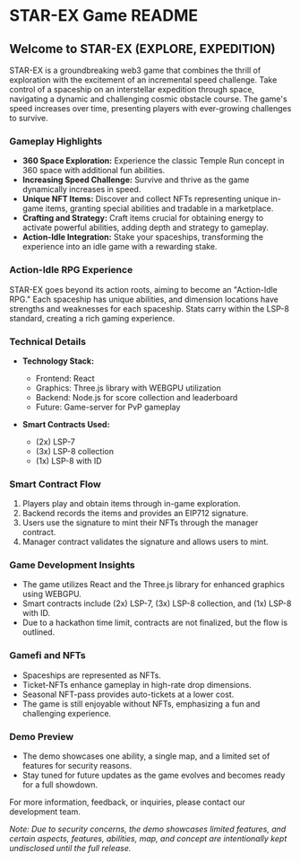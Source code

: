 # STAR-EX Game README

## Welcome to STAR-EX (EXPLORE, EXPEDITION)

STAR-EX is a groundbreaking web3 game that combines the thrill of exploration with the excitement of an incremental speed challenge. Take control of a spaceship on an interstellar expedition through space, navigating a dynamic and challenging cosmic obstacle course. The game's speed increases over time, presenting players with ever-growing challenges to survive.

### Gameplay Highlights

- **360 Space Exploration:** Experience the classic Temple Run concept in 360 space with additional fun abilities.
- **Increasing Speed Challenge:** Survive and thrive as the game dynamically increases in speed.
- **Unique NFT Items:** Discover and collect NFTs representing unique in-game items, granting special abilities and tradable in a marketplace.
- **Crafting and Strategy:** Craft items crucial for obtaining energy to activate powerful abilities, adding depth and strategy to gameplay.
- **Action-Idle Integration:** Stake your spaceships, transforming the experience into an idle game with a rewarding stake.

### Action-Idle RPG Experience

STAR-EX goes beyond its action roots, aiming to become an "Action-Idle RPG." Each spaceship has unique abilities, and dimension locations have strengths and weaknesses for each spaceship. Stats carry within the LSP-8 standard, creating a rich gaming experience.

### Technical Details

- **Technology Stack:**

  - Frontend: React
  - Graphics: Three.js library with WEBGPU utilization
  - Backend: Node.js for score collection and leaderboard
  - Future: Game-server for PvP gameplay

- **Smart Contracts Used:**
  - (2x) LSP-7
  - (3x) LSP-8 collection
  - (1x) LSP-8 with ID

### Smart Contract Flow

1. Players play and obtain items through in-game exploration.
2. Backend records the items and provides an EIP712 signature.
3. Users use the signature to mint their NFTs through the manager contract.
4. Manager contract validates the signature and allows users to mint.

### Game Development Insights

- The game utilizes React and the Three.js library for enhanced graphics using WEBGPU.
- Smart contracts include (2x) LSP-7, (3x) LSP-8 collection, and (1x) LSP-8 with ID.
- Due to a hackathon time limit, contracts are not finalized, but the flow is outlined.

### Gamefi and NFTs

- Spaceships are represented as NFTs.
- Ticket-NFTs enhance gameplay in high-rate drop dimensions.
- Seasonal NFT-pass provides auto-tickets at a lower cost.
- The game is still enjoyable without NFTs, emphasizing a fun and challenging experience.

### Demo Preview

- The demo showcases one ability, a single map, and a limited set of features for security reasons.
- Stay tuned for future updates as the game evolves and becomes ready for a full showdown.

For more information, feedback, or inquiries, please contact our development team.

_Note: Due to security concerns, the demo showcases limited features, and certain aspects, features, abilities, map, and concept are intentionally kept undisclosed until the full release._
